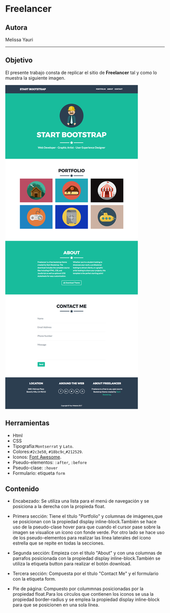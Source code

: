 # Freelancer
## Autora
Melissa Yauri

***

## Objetivo

El presente trabajo consta de replicar el sitio de **Freelancer** tal y como lo muestra la siguiente imagen.


![Freelancer Website](docs/fullpage.png)

## Herramientas
* Html
* CSS
* Tipografía:`Montserrat` y `Lato`.
* Colores:`#2c3e50`, `#18bc9c`,`#212529`.
* Iconos: [Font Awesome](http://fontawesome.io/).
* Pseudo-elementos: `:after`, `:before`
* Pseudo-clase: `:hover`
* Formulario: etiqueta `form`

## Contenido
* Encabezado: Se utiliza una lista para el menú de navegación y se posiciona a la derecha con la propieda float.

* Primera sección: Tiene el título "Portfolio" y columnas de imágenes,que se posicionan con la propiedad display inline-block.También se hace uso de la pseudo-clase hover para que cuando el cursor pase sobre la imagen se visualice un ícono con fonde verde. Por otro lado se hace uso de los pseudo-elementos para realizar las línea laterales del ícono estrella que se repite en todas la secciones.

* Segunda sección: Empieza con el título "About" y con una columnas de parrafos posicionada con la propiedad display inline-block.También se utiliza la etiqueta button para realizar el botón download.

* Tercera sección: Compuesta por el título "Contact Me" y el formulario con la etiqueta form.

* Pie de página: Compuesto por colummnas posicionadas por la propiedad float.Para los círculos que contienen los iconos se usa la propiedad border-radius y se emplea la propiedad display inline-block para que se posicionen en una sola línea.
